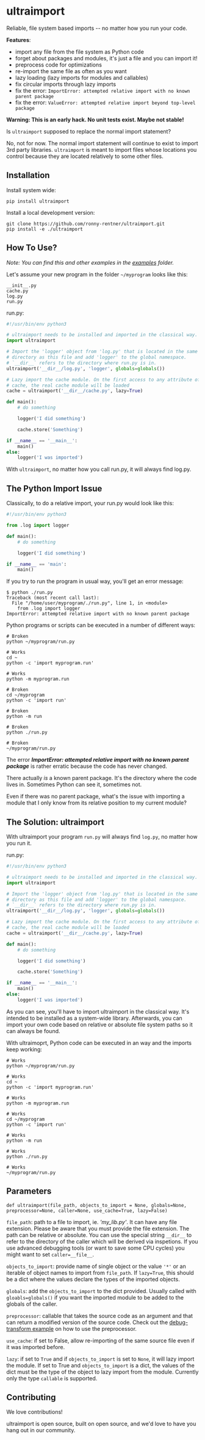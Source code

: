 # ultraimport

Reliable, file system based imports -- no matter how you run your code.

**Features**:
- import any file from the file system as Python code
- forget about packages and modules, it's just a file and you can import it!
- preprocess code for optimizations
- re-import the same file as often as you want
- lazy loading (lazy imports for modules and callables)
- fix circular imports through lazy imports
- fix the error: `ImportError: attempted relative import with no known parent package`
- fix the error: `ValueError: attempted relative import beyond top-level package`

**Warning: This is an early hack. No unit tests exist. Maybe not stable!**

Is `ultraimport` supposed to replace the normal import statement?

No, not for now. The normal import statement will continue to exist to import 3rd party libraries. `ultraimport` is meant to import files whose locations you control because they are located relatively to some other files.

## Installation

Install system wide:
```shell
pip install ultraimport
```

Install a local development version:
```
git clone https://github.com/ronny-rentner/ultraimport.git
pip install -e ./ultraimport
```

## How To Use?

*Note: You can find this and other examples in the [examples](/examples) folder.*

Let's assume your new program in the folder `~/myprogram` looks like this:
```shell
__init__.py
cache.py
log.py
run.py
```

run.py:
```python
#!/usr/bin/env python3

# ultraimport needs to be installed and imported in the classical way.
import ultraimport

# Import the 'logger' object from 'log.py' that is located in the same
# directory as this file and add 'logger' to the global namespace.
# `__dir__` refers to the directory where run.py is in.
ultraimport('__dir__/log.py', 'logger', globals=globals())

# Lazy import the cache module. On the first access to any attribute of
# cache, the real cache module will be loaded
cache = ultraimport('__dir__/cache.py', lazy=True)

def main():
    # do something

    logger('I did something')

    cache.store('Something')

if __name__ == '__main__':
    main()
else:
    logger('I was imported')
```

With `ultraimport`, no matter how you call run.py, it will always find log.py.


## The Python Import Issue

Classically, to do a relative import, your run.py would look like this:
```python
#!/usr/bin/env python3

from .log import logger

def main():
    # do something

    logger('I did something')

if __name__ == 'main':
    main()
```

If you try to run the program in usual way, you'll get an error message:

```shell
$ python ./run.py
Traceback (most recent call last):
  File "/home/user/myprogram/./run.py", line 1, in <module>
    from .log import logger
ImportError: attempted relative import with no known parent package
```

Python programs or scripts can be executed in a number of different ways:
```shell
# Broken
python ~/myprogram/run.py

# Works
cd ~
python -c 'import myprogram.run'

# Works
python -m myprogram.run

# Broken
cd ~/myprogram
python -c 'import run'

# Broken
python -m run

# Broken
python ./run.py

# Broken
~/myprogram/run.py
```

The error ***ImportError: attempted relative import with no known parent package***
is rather erratic because the code has never changed.

There actually *is* a known parent package. It's the directory where the code lives in.
Sometimes Python can see it, sometimes not.

Even if there was no parent package, what's the issue with importing a module that
I only know from its relative position to my current module?

## The Solution: ultraimport

With ultraimport your program `run.py` will always find `log.py`, no matter how you run it.

run.py:
```python
#!/usr/bin/env python3

# ultraimport needs to be installed and imported in the classical way.
import ultraimport

# Import the 'logger' object from 'log.py' that is located in the same
# directory as this file and add 'logger' to the global namespace.
# `__dir__` refers to the directory where run.py is in.
ultraimport('__dir__/log.py', 'logger', globals=globals())

# Lazy import the cache module. On the first access to any attribute of
# cache, the real cache module will be loaded
cache = ultraimport('__dir__/cache.py', lazy=True)

def main():
    # do something

    logger('I did something')

    cache.store('Something')

if __name__ == '__main__':
    main()
else:
    logger('I was imported')
```

As you can see, you'll have to import ultraimport in the classical way. It's intended to be installed as a system-wide library.
Afterwards, you can import your own code based on relative or absolute file system paths so it can always be found.

With ultraimoprt, Python code can be executed in an way and the imports keep working:
```shell
# Works
python ~/myprogram/run.py

# Works
cd ~
python -c 'import myprogram.run'

# Works
python -m myprogram.run

# Works
cd ~/myprogram
python -c 'import run'

# Works
python -m run

# Works
python ./run.py

# Works
~/myprogram/run.py
```

## Parameters

`def ultraimport(file_path, objects_to_import = None, globals=None, preprocessor=None, caller=None, use_cache=True, lazy=False)`

`file_path`: path to a file to import, ie. *'my_lib.py'*. It can have any file extension. Please be aware that you must provide the file extension. The path can be relative or absolute. You can use the special string `__dir__` to refer to the directory of the caller which will be derived
via inspetions. If you use advanced debugging tools (or want to save some CPU cycles) you might want to set `caller=__file__`.

`objects_to_import`: provide name of single object or the value `'*'` or an iterable of object names to import from `file_path`. If `lazy=True`, this should be a dict where the values declare the types of the imported objects.

`globals`: add the `objects_to_import` to the dict provided. Usually called with `gloabls=globals()` if you want the imported module
to be added to the globals of the caller.

`preprocessor`: callable that takes the source code as an argument and that can return a modified version of the source code. Check out the [debug-transform example](/examples/working/debug-transform) on how to use the preprocessor.

`use_cache`: if set to False, allow re-importing of the same source file even if it was imported before.

`lazy`: if set to `True` and if `objects_to_import` is set to `None`, it will lazy import the module. If set to True and `objects_to_import` is a dict, the values of the dict must be the type of the object to lazy import from the module. Currently only the type `callable` is supported.


## Contributing

We love contributions!

ultraimport is open source, built on open source, and we'd love to have you hang out in our community.

